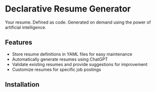 # Declarative Resume Generator

Your resume. Defined as code. Generated on demand using the power of artificial intelligence.

## Features

- Store resume definitions in YAML files for easy maintenance
- Automatically generate resumes using ChatGPT
- Validate existing resumes and provide suggestions for improvement
- Customize resumes for specific job postings

## Installation

